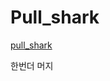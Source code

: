 # Pull_shark

[pull_shark](https://velog.io/@learningssik/Github-%EC%8B%A0%EC%83%81-%EB%B1%83%EC%A7%80-5%EB%B6%84%EB%A7%8C%EC%97%90-%EC%96%BB%EB%8A%94-%EB%B0%A9%EB%B2%95)

한번더 머지
